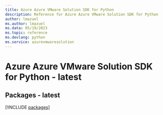 ```yaml
---
title: Azure Azure VMware Solution SDK for Python
description: Reference for Azure Azure VMware Solution SDK for Python
author: lmazuel
ms.author: lmazuel
ms.data: 05/19/2023
ms.topic: reference
ms.devlang: python
ms.service: azurevmwaresolution
---
```

# Azure Azure VMware Solution SDK for Python - latest
## Packages - latest
[!INCLUDE [packages](azure-vmware-solution-index.md)]